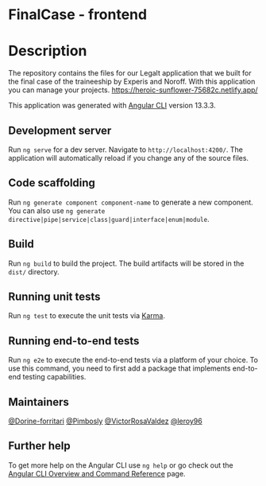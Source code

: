 # FinalCase - frontend

# Description
The repository contains the files for our Legalt application that we built for the final case of the traineeship by Experis and Noroff. With this application you can manage your projects. https://heroic-sunflower-75682c.netlify.app/

This application was generated with [Angular CLI](https://github.com/angular/angular-cli) version 13.3.3. 

## Development server

Run `ng serve` for a dev server. Navigate to `http://localhost:4200/`. The application will automatically reload if you change any of the source files.

## Code scaffolding

Run `ng generate component component-name` to generate a new component. You can also use `ng generate directive|pipe|service|class|guard|interface|enum|module`.

## Build

Run `ng build` to build the project. The build artifacts will be stored in the `dist/` directory.

## Running unit tests

Run `ng test` to execute the unit tests via [Karma](https://karma-runner.github.io).

## Running end-to-end tests

Run `ng e2e` to execute the end-to-end tests via a platform of your choice. To use this command, you need to first add a package that implements end-to-end testing capabilities.

## Maintainers
[@Dorine-forritari](https://github.com/Dorine-forritari)
[@Pimbosly](https://github.com/Pimbosly)
[@VictorRosaValdez](https://github.com/VictorRosaValdez)
[@leroy96](https://github.com/Leroy96)

## Further help

To get more help on the Angular CLI use `ng help` or go check out the [Angular CLI Overview and Command Reference](https://angular.io/cli) page.
